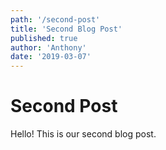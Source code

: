 ```yaml
---
path: '/second-post'
title: 'Second Blog Post'
published: true
author: 'Anthony'
date: '2019-03-07'
---
```


# Second Post
Hello! This is our second blog post.